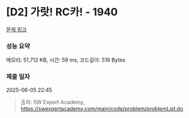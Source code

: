 # [D2] 가랏! RC카! - 1940 

[문제 링크](https://swexpertacademy.com/main/code/problem/problemDetail.do?contestProbId=AV5PjMgaALgDFAUq) 

### 성능 요약

메모리: 51,712 KB, 시간: 59 ms, 코드길이: 519 Bytes

### 제출 일자

2025-06-05 22:45



> 출처: SW Expert Academy, https://swexpertacademy.com/main/code/problem/problemList.do